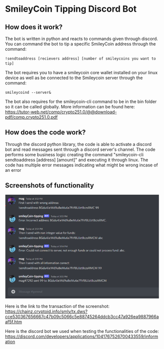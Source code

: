 # SmileyCoin Tipping Discord Bot

## How does it work?

The bot is written in python and reacts to commands given through discord. You can command the bot to tip a specific SmileyCoin address through the command:
```
!sendtoaddress [recievers address] [number of smileycoins you want to tip]
```
The bot requires you to have a smileycoin core wallet installed on your linux device as well as be connected to the Smileycoin server through the command:

```
smileycoind --server&
```

The bot also requires for the smileycoin-cli command to be in the bin folder so it can be called globally. More information can be found here: https://tutor-web.net/comp/crypto251.0/@@download-pdf/comp.crypto251.0.pdf

## How does the code work?

Through the discord python library, the code is able to activate a discord bot and read messages sent through a discord server's channel. The code performs some business logic creating the command "smileycoin-cli sendtoaddress [address] [amount]" and executing it through linux. The code has multiple error messages indicating what might be wrong incase of an error

## Screenshots of functionality

![Screenshot](./image.png)

Here is the link to the transaction of the screenshot: https://chainz.cryptoid.info/smly/tx.dws?cce530367656667c47b09c5066c5e88745264ddcb3cc47a926ea9887966aaf5f.htm

Here is the discord bot we used when testing the functionalities of the code: https://discord.com/developers/applications/1041767526700433559/information